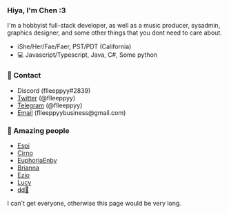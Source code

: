 <!-- Inspired by Espis readme -->
### Hiya, I'm Chen :3

I'm a hobbyist full-stack developer, as well as a music producer, sysadmin, graphics designer, and some other things that you dont need to care about.

- ℹShe/Her/Fae/Faer, PST/PDT (California)
- 💻 Javascript/Typescript, Java, C#, Some python

### 🔗 Contact

- Discord (flleeppyy#2839)
- [Twitter][twitter] (@flleeppyy)
- [Telegram][telegram] (@flleeppyy)
- [Email][email] (flleeppyybusiness<span>@</span>gmail.com)

### 👀 Amazing people

- [Espi](https://twitter.com/sysdotini)
- [Cirno](https://twitter.com/htfcirno2000)
- [EuphoriaEnby](https://twitter.com/euphoriaenby)
- [Brianna](https://twitter.com/utsuhorocks)
- [Ezio](https://twitter.com/ezioisntcool56)
- [Lucy](https://twitter.com/Absolucyyy)
- [dd🌺](https://github.com/dd86k)

I can't get everyone, otherwise this page would be very long.

[twitter]: https://twitter.com/flleeppyy "A link to my twitter"
[telegram]: https://t.me/flleeppyy "A link to contact me on Telegram"
[email]: mailto:flleeppyybusiness@gmail.com "A link to quickly email me on gmail"
